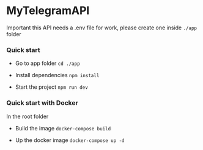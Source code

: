 # MyTelegramAPI
Important this API needs a .env file for work, please create one inside ```./app``` folder

### Quick start
- Go to app folder
```cd ./app```

- Install dependencies
```npm install```

- Start the project
```npm run dev```

### Quick start with Docker
In the root folder
- Build the image
```docker-compose build```

- Up the docker image
```docker-compose up -d```


